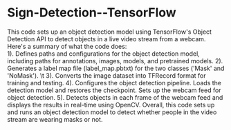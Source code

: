 # Sign-Detection--TensorFlow
 This code sets up an object detection model using TensorFlow's Object Detection API to detect objects in a live video stream from a webcam. Here's a summary of what the code does:  
 1). Defines paths and configurations for the object detection model, including paths for annotations, images, models, and pretrained models. 
 2). Generates a label map file (label_map.pbtxt) for the two classes ('Mask' and 'NoMask'). \t
 3). Converts the image dataset into TFRecord format for training and testing.
 4). Configures the object detection pipeline. Loads the detection model and restores the checkpoint. Sets up the webcam feed for object detection. 
 5). Detects objects in each frame of the webcam feed and displays the results in real-time using OpenCV. 
 Overall, this code sets up and runs an object detection model to detect whether people in the video stream are wearing masks or not.
